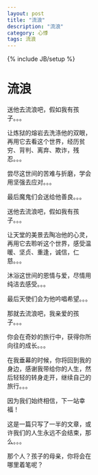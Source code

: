 ```yaml
---
layout: post
title: "流浪"
description: "流浪"
category: 心悸
tags: 流浪
---
```

{% include JB/setup %}
<div class="in-center" style="width:200px">
	<h1>流浪</h1>
	<p>送他去流浪吧，假如我有孩子。。。</p>
	<p>让炼狱的熔岩去洗涤他的双眼，再用它去看这个世界，经历贫穷、背判、离弃、欺诈，残忍。。。</p>
	<p>尝尽这世间的苦难与折磨，学会用坚强去应对。。。</p>
	<p>最后魔鬼们会送给他善良。。。</p>
	<p>送他去流浪吧，假如我有孩子。。。</p>
	<p>让天堂的美景去陶冶他的心灵，再用它去聆听这个世界，感受温暖、坚贞、重逢，诚信，仁慈。。。</p>
	<p>沐浴这世间的恩情与爱，尽情用纯洁去感受。。。</p>
	<p>最后天使们会为他吟唱希望。。。</p>
	<p>那就去流浪吧，我亲爱的孩子。。。</p>
	<p>你会在奇妙的旅行中，获得你所向往的成长。。。</p>
	<p>在我垂幕的时候，你将回到我的身边，感谢我带给你的人生，然后轻轻的转身走开，继续自己的旅行。。。</p>
	<p>因为我们始终相信，下一站幸福！</p>
	<p>这是一篇只写了一半的文章，或许我们的人生永远不会结束，那么。。。</p>
	<p>那个人？孩子的母亲，你将会在哪里着笔呢？</p>
</div>

